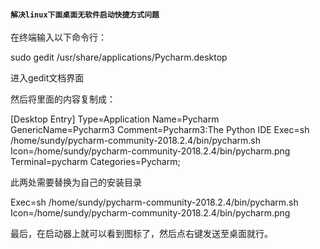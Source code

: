 #### `解决linux下面桌面无软件启动快捷方式问题`

 在终端输入以下命令行：

sudo gedit /usr/share/applications/Pycharm.desktop

进入gedit文档界面

然后将里面的内容复制成：

[Desktop Entry]
Type=Application
Name=Pycharm
GenericName=Pycharm3
Comment=Pycharm3:The Python IDE
Exec=sh /home/sundy/pycharm-community-2018.2.4/bin/pycharm.sh
Icon=/home/sundy/pycharm-community-2018.2.4/bin/pycharm.png
Terminal=pycharm
Categories=Pycharm;

此两处需要替换为自己的安装目录

Exec=sh /home/sundy/pycharm-community-2018.2.4/bin/pycharm.sh
Icon=/home/sundy/pycharm-community-2018.2.4/bin/pycharm.png

最后，在启动器上就可以看到图标了，然后点右键发送至桌面就行。
